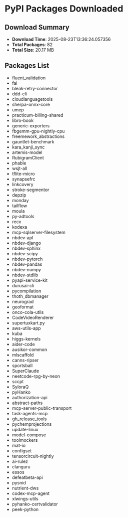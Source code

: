 # PyPI Packages Downloaded

## Download Summary
- **Download Time**: 2025-08-23T13:36:24.057356
- **Total Packages**: 82
- **Total Size**: 20.17 MB

## Packages List
- fluent_validation
- fal
- bleak-retry-connector
- ddd-cli
- cloudlanguagetools
- sherpa-onnx-core
- umep
- practicum-billing-shared
- libro-book
- generic-exporters
- fbgemm-gpu-nightly-cpu
- freemework_abstractions
- gauntlet-benchmark
- kara_kanji_sync
- artemis-model
- RubigramClient
- phable
- wsjt-all
- tflite-micro
- synapsefrc
- linkcovery
- stroke-segmentor
- depzip
- monday
- tailflow
- moula
- py-adtools
- recx
- kodexa
- mcp-sqlserver-filesystem
- nbdev-apl
- nbdev-django
- nbdev-sphinx
- nbdev-scipy
- nbdev-pytorch
- nbdev-pandas
- nbdev-numpy
- nbdev-stdlib
- pyapi-service-kit
- durusai-cli
- pycompilation
- thoth_dbmanager
- neurograd
- geoformat
- onco-cola-utils
- CodeVideoRenderer
- supertuxkart.py
- aws-utils-app
- kuba
- higgs-kernels
- aider-code
- ausikor-common
- mlscaffold
- canns-ripser
- sportsball
- SuperClaude
- neetcode-rpg-by-neon
- sccpt
- SyloraQ
- pyHanko
- authorization-api
- abstract-paths
- mcp-server-public-transport
- task-agents-mcp
- gh_release_tools
- pychemprojections
- update-linux
- model-compose
- toolmockers
- mat-io
- configset
- tensorcircuit-nightly
- ai-rulez
- clanguru
- essos
- defeatbeta-api
- pysnid
- nutrient-dws
- codex-mcp-agent
- xlwings-utils
- pyhanko-certvalidator
- peek-python
